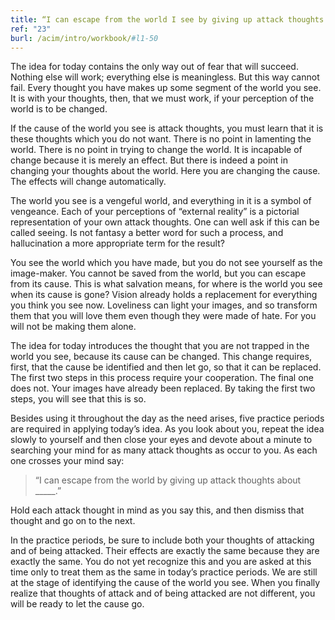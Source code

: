```yaml
---
title: “I can escape from the world I see by giving up attack thoughts.”
ref: "23"
burl: /acim/intro/workbook/#l1-50
---
```


The idea for today contains the only way out of fear that will succeed.
Nothing else will work; everything else is meaningless. But this way
cannot fail. Every thought you have makes up some segment of the world
you see. It is with your thoughts, then, that we must work, if your
perception of the world is to be changed.

If the cause of the world you see is attack thoughts, you must learn
that it is these thoughts which you do not want. There is no point in
lamenting the world. There is no point in trying to change the world. It
is incapable of change because it is merely an effect. But there is
indeed a point in changing your thoughts about the world. Here you are
changing the cause. The effects will change automatically.

The world you see is a vengeful world, and everything in it is a symbol
of vengeance. Each of your perceptions of “external reality” is a
pictorial representation of your own attack thoughts. One can well ask
if this can be called seeing. Is not fantasy a better word for such a
process, and hallucination a more appropriate term for the result?

You see the world which you have made, but you do not see yourself as
the image-maker. You cannot be saved from the world, but you can escape
from its cause. This is what salvation means, for where is the world you
see when its cause is gone? Vision already holds a replacement for
everything you think you see now. Loveliness can light your images, and
so transform them that you will love them even though they were made of
hate. For you will not be making them alone.

The idea for today introduces the thought that you are not trapped in
the world you see, because its cause can be changed. This change
requires, first, that the cause be identified and then let go, so that
it can be replaced. The first two steps in this process require your
cooperation. The final one does not. Your images have already been
replaced. By taking the first two steps, you will see that this is so.

Besides using it throughout the day as the need arises, five practice
periods are required in applying today’s idea. As you look
about you, repeat the idea slowly to yourself and then close your eyes
and devote about a minute to searching your mind for as many attack
thoughts as occur to you. As each one crosses your mind say:

> “I can escape from the world by giving up attack thoughts about
> \_\_\_\_\_.”

Hold each attack thought in mind as you say this, and then dismiss that
thought and go on to the next.

In the practice periods, be sure to include both your thoughts of
attacking and of being attacked. Their effects are exactly the same
because they are exactly the same. You do not yet recognize this and you
are asked at this time only to treat them as the same in today’s
practice periods. We are still at the stage of identifying the cause of
the world you see. When you finally realize that thoughts of attack and
of being attacked are not different, you will be ready to let the cause
go.

